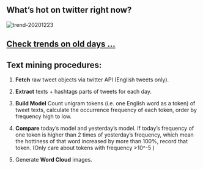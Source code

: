 ## What’s hot on twitter right now?

![trend-20201223][wordcloud]

[wordcloud]: https://raw.githubusercontent.com/xdqc/tweet-trend-everyday/master/word-cloud/trend-20201223.png?token=AF5V4P7ADR6KQBZ4CEDTNIK6AXRMU "trend-20201223"

## [Check trends on old days ...](https://github.com/xdqc/tweet-trend-everyday/tree/master/word-cloud)

## Text mining procedures:

1. **Fetch** raw tweet objects via twitter API (English tweets only).

2. **Extract** texts + hashtags parts of tweets for each day.

3. **Build Model** Count unigram tokens (i.e. one English word as a token) of tweet texts, calculate the occurrence frequency of each token, order by frequency high to low.

4. **Compare** today’s model and yesterday’s model. If today’s frequency of one token is higher than 2 times of yesterday’s frequency, which mean the hottiness of that word increased by more than 100%, record that token. (Only care about tokens with frequency >10^-5 )

5. Generate **Word Cloud** images.
